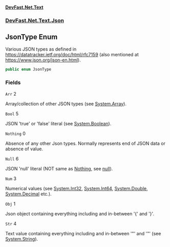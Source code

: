 #### [DevFast.Net.Text](index.md 'index')
### [DevFast.Net.Text.Json](DevFast.Net.Text.Json.md 'DevFast.Net.Text.Json')

## JsonType Enum

Various JSON types as defined in https://datatracker.ietf.org/doc/html/rfc7159
(also mentioned at https://www.json.org/json-en.html).

```csharp
public enum JsonType
```
### Fields

<a name='DevFast.Net.Text.Json.JsonType.Arr'></a>

`Arr` 2

Array/collection of other JSON types (see [System.Array](https://docs.microsoft.com/en-us/dotnet/api/System.Array 'System.Array')).

<a name='DevFast.Net.Text.Json.JsonType.Bool'></a>

`Bool` 5

JSON 'true' or 'false' literal (see [System.Boolean](https://docs.microsoft.com/en-us/dotnet/api/System.Boolean 'System.Boolean')).

<a name='DevFast.Net.Text.Json.JsonType.Nothing'></a>

`Nothing` 0

Absence of any other Json types. Normally represents end of JSON data or absence of value.

<a name='DevFast.Net.Text.Json.JsonType.Null'></a>

`Null` 6

JSON 'null' literal (NOT same as [Nothing](DevFast.Net.Text.Json.JsonType.md#DevFast.Net.Text.Json.JsonType.Nothing 'DevFast.Net.Text.Json.JsonType.Nothing'), see [null](https://docs.microsoft.com/en-us/dotnet/csharp/language-reference/keywords/null 'https://docs.microsoft.com/en-us/dotnet/csharp/language-reference/keywords/null')).

<a name='DevFast.Net.Text.Json.JsonType.Num'></a>

`Num` 3

Numerical values (see [System.Int32](https://docs.microsoft.com/en-us/dotnet/api/System.Int32 'System.Int32'), [System.Int64](https://docs.microsoft.com/en-us/dotnet/api/System.Int64 'System.Int64'), [System.Double](https://docs.microsoft.com/en-us/dotnet/api/System.Double 'System.Double'), [System.Decimal](https://docs.microsoft.com/en-us/dotnet/api/System.Decimal 'System.Decimal') etc.).

<a name='DevFast.Net.Text.Json.JsonType.Obj'></a>

`Obj` 1

Json object containing everything including and in-between '{' and '}'.

<a name='DevFast.Net.Text.Json.JsonType.Str'></a>

`Str` 4

Text value containing everything including and in-between '"' and '"' (see [System.String](https://docs.microsoft.com/en-us/dotnet/api/System.String 'System.String')).